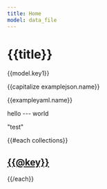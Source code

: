 ```yaml
---
title: Home
model: data_file
---
```


# {{title}}

{{model.key1}}

{{capitalize examplejson.name}}

{{exampleyaml.name}}

hello --- world

<p>"test"</p>

{{#each collections}}
    <h2><a href="/{{@key}}">{{@key}}</a></h2>
{{/each}}
